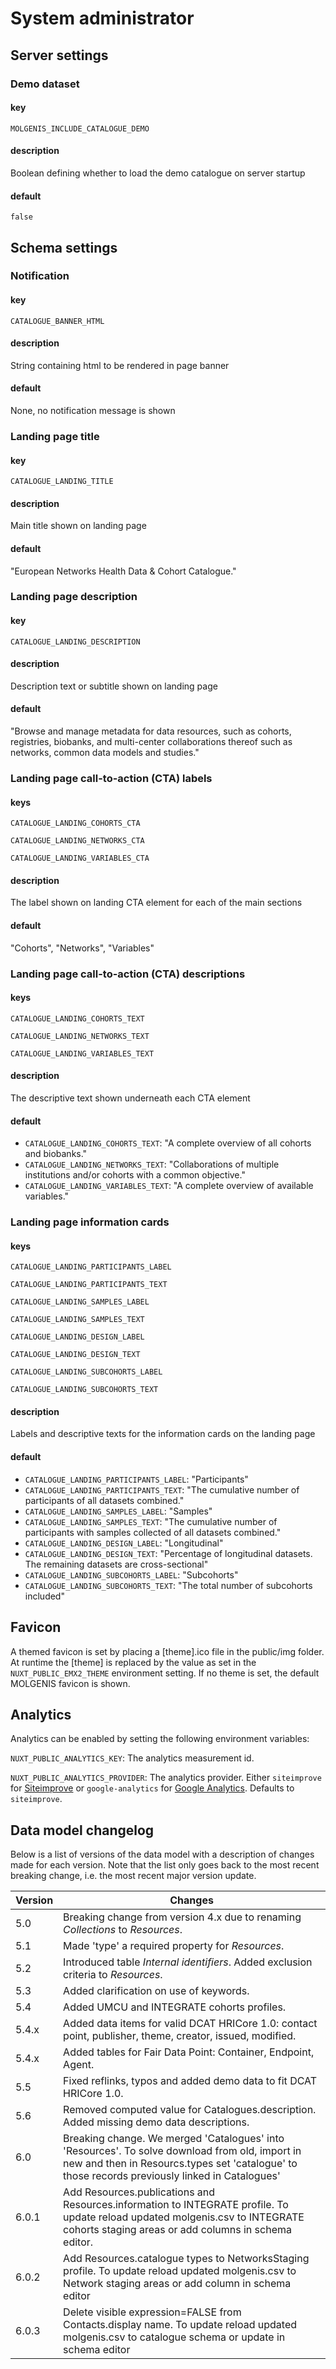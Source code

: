 # System administrator

## Server settings

### Demo dataset

#### key

`MOLGENIS_INCLUDE_CATALOGUE_DEMO`

#### description

Boolean defining whether to load the demo catalogue on server startup

#### default

`false`

## Schema settings

### Notification

#### key

`CATALOGUE_BANNER_HTML`

#### description

String containing html to be rendered in page banner

#### default

None, no notification message is shown

### Landing page title

#### key

`CATALOGUE_LANDING_TITLE`

#### description

Main title shown on landing page

#### default

"European Networks Health Data
& Cohort Catalogue."

### Landing page description

#### key

`CATALOGUE_LANDING_DESCRIPTION`

#### description

Description text or subtitle shown on landing page

#### default

"Browse and manage metadata for data resources, such as cohorts, registries, biobanks,
and multi-center collaborations thereof such as networks, common data models and studies."

### Landing page call-to-action (CTA) labels

#### keys

`CATALOGUE_LANDING_COHORTS_CTA`

`CATALOGUE_LANDING_NETWORKS_CTA`

`CATALOGUE_LANDING_VARIABLES_CTA`

#### description

The label shown on landing CTA element for each of the main sections

#### default

"Cohorts", "Networks", "Variables"

### Landing page call-to-action (CTA) descriptions

#### keys

`CATALOGUE_LANDING_COHORTS_TEXT`

`CATALOGUE_LANDING_NETWORKS_TEXT`

`CATALOGUE_LANDING_VARIABLES_TEXT`

#### description

The descriptive text shown underneath each CTA element

#### default

- `CATALOGUE_LANDING_COHORTS_TEXT`: "A complete overview of all cohorts and biobanks."
- `CATALOGUE_LANDING_NETWORKS_TEXT`: "Collaborations of multiple institutions and/or cohorts with a common objective."
- `CATALOGUE_LANDING_VARIABLES_TEXT`: "A complete overview of available variables."

### Landing page information cards

#### keys

`CATALOGUE_LANDING_PARTICIPANTS_LABEL`

`CATALOGUE_LANDING_PARTICIPANTS_TEXT`

`CATALOGUE_LANDING_SAMPLES_LABEL`

`CATALOGUE_LANDING_SAMPLES_TEXT`

`CATALOGUE_LANDING_DESIGN_LABEL`

`CATALOGUE_LANDING_DESIGN_TEXT`

`CATALOGUE_LANDING_SUBCOHORTS_LABEL`

`CATALOGUE_LANDING_SUBCOHORTS_TEXT`

#### description

Labels and descriptive texts for the information cards on the landing page

#### default

- `CATALOGUE_LANDING_PARTICIPANTS_LABEL`: "Participants"
- `CATALOGUE_LANDING_PARTICIPANTS_TEXT`: "The cumulative number of participants of all datasets combined."
- `CATALOGUE_LANDING_SAMPLES_LABEL`: "Samples"
- `CATALOGUE_LANDING_SAMPLES_TEXT`: "The cumulative number of participants with samples collected of all datasets combined."
- `CATALOGUE_LANDING_DESIGN_LABEL`: "Longitudinal"
- `CATALOGUE_LANDING_DESIGN_TEXT`: "Percentage of longitudinal datasets. The remaining datasets are cross-sectional"
- `CATALOGUE_LANDING_SUBCOHORTS_LABEL`: "Subcohorts"
- `CATALOGUE_LANDING_SUBCOHORTS_TEXT`: "The total number of subcohorts included"

## Favicon

A themed favicon is set by placing a [theme].ico file in the public/img folder.
At runtime the [theme] is replaced by the value as set in the `NUXT_PUBLIC_EMX2_THEME` environment setting.
If no theme is set, the default MOLGENIS favicon is shown.

## Analytics

Analytics can be enabled by setting the following environment variables:

`NUXT_PUBLIC_ANALYTICS_KEY`: The analytics measurement id.

`NUXT_PUBLIC_ANALYTICS_PROVIDER`: The analytics provider. Either `siteimprove` for [Siteimprove](https://www.siteimprove.com/)
or `google-analytics` for [Google Analytics](https://marketingplatform.google.com/about/analytics/).
Defaults to `siteimprove`.

## Data model changelog

Below is a list of versions of the data model with a description of changes made for each version.
Note that the list only goes back to the most recent breaking change, i.e. the most recent major version update.

| Version | Changes                                                                                         |
|---------|-------------------------------------------------------------------------------------------------|
| 5.0     | Breaking change from version 4.x due to renaming _Collections_ to _Resources_.                  |
| 5.1     | Made 'type' a required property for _Resources_.                                                |
| 5.2     | Introduced table _Internal identifiers_. Added exclusion criteria to _Resources_.               |
| 5.3     | Added clarification on use of keywords.                                                         |
| 5.4     | Added UMCU and INTEGRATE cohorts profiles.                                                      |
| 5.4.x   | Added data items for valid DCAT HRICore 1.0: contact point, publisher, theme, creator, issued, modified.|
| 5.4.x   | Added tables for Fair Data Point: Container, Endpoint, Agent.                                   | 
| 5.5     | Fixed reflinks, typos and added demo data to fit DCAT HRICore 1.0.                              |
| 5.6     | Removed computed value for Catalogues.description. Added missing demo data descriptions.        |
| 6.0     | Breaking change. We merged 'Catalogues' into 'Resources'. To solve download from old, import in new and then in Resourcs.types set 'catalogue' to those records previously linked in Catalogues'	    |
| 6.0.1   | Add Resources.publications and Resources.information to INTEGRATE profile. To update reload updated molgenis.csv to INTEGRATE cohorts staging areas or add columns in schema editor.    |
| 6.0.2   | Add Resources.catalogue types to NetworksStaging profile. To update reload updated molgenis.csv to Network staging areas or add column in schema editor   |
| 6.0.3   | Delete visible expression=FALSE from Contacts.display name. To update reload updated molgenis.csv to catalogue schema or update in schema editor   |
